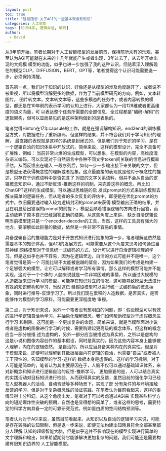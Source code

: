 ```yaml
---
layout: post
toc: true
title: "智能随想-关于AGI的一些基本观点和假设"
categories: 人工智能
tags: [知识体系, 逻辑自洽, 编码]
author:
  - David
---
```


从3年前开始，笔者长期对于人工智能模型的发展前景，保持前所未有的乐观，甚至认为AGI可能就在未来的十几年就能产生或者出现，3年过去了，从去年开始出现的大规模
模型的功能，似乎也进一步加强了我的这种认识，但随着深入理解现在的模型CLIP，DIFFUSION，BERT，GPT等，笔者觉得这个认识可能需要退一步，必须保持清醒。

首先第一点，我们对于知识的认识，好像还是从模型的涉及角度跳开了，或者说不被重视，所以将模型溶解更多的数据，作为了当前模型研究的方向。例如，文本转图片，
图片转文本，文本转文本等，这些多模态的任务中，或者内容转换的模型，都还是在10年前的表示学习的认知上进行，大家都认为一段128维或者更高维度的语义向量，可
以表达整个任务所需要的全部信息，全过程都是"编码-解码"的逻辑架构，但可以显而易见的是这种架构做到的是表象的。

笔者觉得Hinton在17年capsule的工作，就是在强调解构知识，end2end的训练模型方式，对数据进行了重新编码，但这样的结果，并不符合我们对于学习知识的理解，
最直接的表现就是这样的系统是封闭式的，但是我们对于知识的学习，是在一个逻辑自洽的知识体系中开放式的。简单来说，这样的模型设计，完全不具备可扩展性，例如：
当前非常火爆的生成模型，可以想象，在模型的内容，高维度混杂语义编码，可以实现对于自然语言中各种不同文字token间关联的信息进行概率评估，从而反馈出在输入
一段序列后，如何一步一步输出接下来关联的文字，但是模型无法获得概念性的理解或者抽象。这点最直接的表现就是他对于概念性的描述，只存在于训练语料中是否包含了
对应的文字关系语料，但并不会从自洽的逻辑概念知识中，通过不断反溃-推断这样的机制，来完善这样的概念。再比如：ChatGPT这样的生成模型，可以通过思维链的启
发式prompt的方式来训练模型去解决简单的逻辑任务，但从笔者的多次反复的评估中，即便是在优化prompt的方式中，依旧需要通过输入较为逻辑封闭的prompt来获得
模型输出正确的结果，并且在明显给出错误的prompt的前提下，模型会顺着错误逻辑的方向进行回答，而主动放弃了原本自己已经回答正确的结果。从这些角度上来讲，
缺乏自洽逻辑说明当前模型还只是一个encoder-decoder的工具，当然，这样的工具具有强大的地方，要溶解如此巨量的数据，依然是一件非常不容易的事情。

具备逻辑自洽的推理能力是对于开放式知识进行抽象的第一步，笔者理解这依然是需要基本的知识体系，但AGI的发展方式，可能需要从这个角度来思考如何通过当前神经
网络模型对于信息统一式编码的方式，设计可以进行自洽逻辑推理的学习。但是这似乎也并不容易，因为在逻辑里边，自洽的方式可能并不是唯一，这个笔者觉得是第一个
可能比较不太能被逾越的壁垒，因为如果我们的考虑是构建一个足够强大的模型，让它可以解释或者学习所有事情，那么这样的模型可能并不能实现，这对于一个个体的
人脑来说就是一件非常困难的事情，所以通过大规模的人造数据来进行学习的模型，可能存在知识对立的情况，这可能导致模型无法进行有效的知识解构和学习，当然这已
经假设模型可以进行统一式编码后的概念抽象，同时进行推导-反馈学习了。所以我们现在累积的人造数据，是否真实，是否能够作为模型的学习原料，可能需要更深程度地
审视。

第二点，对于知识来说，另外一个笔者没有想明白的问题，即：假设模型可以有效的进行学逻辑自洽地学习，并抽象化理解概念，我们如何帮助模型对于虚假概念进行学习
和剔除。这可能是一个更加复杂的命题。简单来说，就是当模型面对小说或者是虚构的图像进行学习的时候，需要购建起更高级的概念体系，但这样的概念应当一部分被描
述为虚构的，另外一部分应当被描述为真实的，之所以是虚构的这是小说和图像内容创作的基本假设，同时是真实的，因为这些内容本身上能够被人理解，内在的逻辑依然，
是自洽的，所以应当具备某种内在的真实性。但是对于模型来说，即便可以理解到其数据层面内在逻辑的自洽，也需要"自主"或者被人工干预性的，告知模型的学习-这样的
数据本身是虚假的。这样的学习机制，对于人可能是简单的，笔者认为其主要原因在于，人脑不仅可以通过基础知识体系，来对新概念和知识进行逻辑自洽的反馈-推断学习，
更加重要的是，人可以结合真实的实践活动对目标知识进行检验，从而获得真实的反馈，虽然目前的强化学习已经在人型机器人的活动、自动驾驶等多种场景下，实现了部
分有条件的与环境接触反馈的学习，但是对于复杂概念性的验证实践，在笔者认为目前看起来，这样的事情显得十分科幻。从这个角度出发，笔者对于可以考虑通过AGI来
实现某些科学方向的短期爆炸性突破的预期，自然也是显得想的简单了，或者这样的思考，需要特定的科学方向具备一定的可靠研究范式，例如蛋白质的空间结构预测等。

笔者认为对于AGI来说，虽然目前看起来，从知识以及自洽的逻辑学习来说，可能是存在较强的认知限制，但是退一步来说，即便无法构建出知晓且符合全部甚至部分人理解
认知的超级智能大脑，但是似乎这并不影响现在的模型实现进行简单的文字理解和输出，如果希望期待它能够解决更加复杂的问题，我们可能还是需要构建有限知识边界的
人工智能模型。
